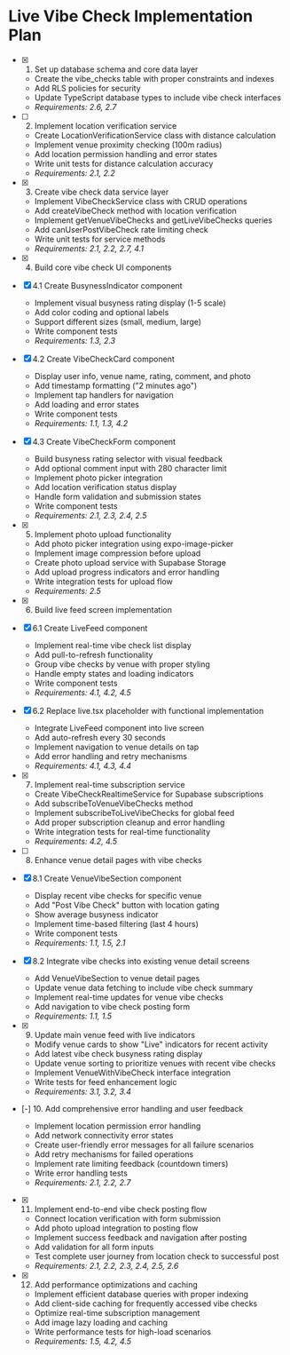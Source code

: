 # Live Vibe Check Implementation Plan

- [x] 1. Set up database schema and core data layer

  - Create the vibe_checks table with proper constraints and indexes
  - Add RLS policies for security
  - Update TypeScript database types to include vibe check interfaces
  - _Requirements: 2.6, 2.7_

- [ ] 2. Implement location verification service

  - Create LocationVerificationService class with distance calculation
  - Implement venue proximity checking (100m radius)
  - Add location permission handling and error states
  - Write unit tests for distance calculation accuracy
  - _Requirements: 2.1, 2.2_

- [x] 3. Create vibe check data service layer

  - Implement VibeCheckService class with CRUD operations
  - Add createVibeCheck method with location verification
  - Implement getVenueVibeChecks and getLiveVibeChecks queries
  - Add canUserPostVibeCheck rate limiting check
  - Write unit tests for service methods
  - _Requirements: 2.1, 2.2, 2.7, 4.1_

- [x] 4. Build core vibe check UI components

- [x] 4.1 Create BusynessIndicator component

  - Implement visual busyness rating display (1-5 scale)
  - Add color coding and optional labels
  - Support different sizes (small, medium, large)
  - Write component tests
  - _Requirements: 1.3, 2.3_

- [x] 4.2 Create VibeCheckCard component

  - Display user info, venue name, rating, comment, and photo
  - Add timestamp formatting ("2 minutes ago")
  - Implement tap handlers for navigation
  - Add loading and error states
  - Write component tests
  - _Requirements: 1.1, 1.3, 4.2_

- [x] 4.3 Create VibeCheckForm component

  - Build busyness rating selector with visual feedback
  - Add optional comment input with 280 character limit
  - Implement photo picker integration
  - Add location verification status display
  - Handle form validation and submission states
  - Write component tests
  - _Requirements: 2.1, 2.3, 2.4, 2.5_

- [x] 5. Implement photo upload functionality

  - Add photo picker integration using expo-image-picker
  - Implement image compression before upload
  - Create photo upload service with Supabase Storage
  - Add upload progress indicators and error handling
  - Write integration tests for upload flow
  - _Requirements: 2.5_

- [x] 6. Build live feed screen implementation

- [x] 6.1 Create LiveFeed component

  - Implement real-time vibe check list display
  - Add pull-to-refresh functionality
  - Group vibe checks by venue with proper styling
  - Handle empty states and loading indicators
  - Write component tests
  - _Requirements: 4.1, 4.2, 4.5_

- [x] 6.2 Replace live.tsx placeholder with functional implementation

  - Integrate LiveFeed component into live screen
  - Add auto-refresh every 30 seconds
  - Implement navigation to venue details on tap
  - Add error handling and retry mechanisms
  - _Requirements: 4.1, 4.3, 4.4_

- [x] 7. Implement real-time subscription service

  - Create VibeCheckRealtimeService for Supabase subscriptions
  - Add subscribeToVenueVibeChecks method
  - Implement subscribeToLiveVibeChecks for global feed
  - Add proper subscription cleanup and error handling
  - Write integration tests for real-time functionality
  - _Requirements: 4.2, 4.5_

- [ ] 8. Enhance venue detail pages with vibe checks

- [x] 8.1 Create VenueVibeSection component

  - Display recent vibe checks for specific venue
  - Add "Post Vibe Check" button with location gating
  - Show average busyness indicator
  - Implement time-based filtering (last 4 hours)
  - Write component tests
  - _Requirements: 1.1, 1.5, 2.1_

- [x] 8.2 Integrate vibe checks into existing venue detail screens

  - Add VenueVibeSection to venue detail pages
  - Update venue data fetching to include vibe check summary
  - Implement real-time updates for venue vibe checks
  - Add navigation to vibe check posting form
  - _Requirements: 1.1, 1.5_

- [x] 9. Update main venue feed with live indicators

  - Modify venue cards to show "Live" indicators for recent activity
  - Add latest vibe check busyness rating display
  - Update venue sorting to prioritize venues with recent vibe checks
  - Implement VenueWithVibeCheck interface integration
  - Write tests for feed enhancement logic
  - _Requirements: 3.1, 3.2, 3.4_

- [-] 10. Add comprehensive error handling and user feedback

  - Implement location permission error handling
  - Add network connectivity error states
  - Create user-friendly error messages for all failure scenarios
  - Add retry mechanisms for failed operations
  - Implement rate limiting feedback (countdown timers)
  - Write error handling tests
  - _Requirements: 2.1, 2.2, 2.7_

- [x] 11. Implement end-to-end vibe check posting flow


  - Connect location verification with form submission
  - Add photo upload integration to posting flow
  - Implement success feedback and navigation after posting
  - Add validation for all form inputs
  - Test complete user journey from location check to successful post
  - _Requirements: 2.1, 2.2, 2.3, 2.4, 2.5, 2.6_

- [x] 12. Add performance optimizations and caching

  - Implement efficient database queries with proper indexing
  - Add client-side caching for frequently accessed vibe checks
  - Optimize real-time subscription management
  - Add image lazy loading and caching
  - Write performance tests for high-load scenarios
  - _Requirements: 1.5, 4.2, 4.5_
